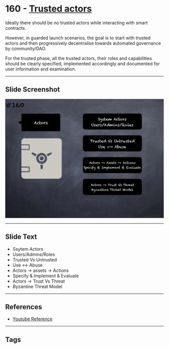 # 160 - [Trusted actors](Trusted%20actors.md)
Ideally there should be no trusted actors while interacting with smart contracts. 

However, in guarded launch scenarios, the goal is to start with trusted actors and then progressively decentralise towards automated governance by community/DAO. 

For the trusted phase, all the trusted actors, their roles and capabilities should be clearly specified, implemented accordingly and documented for user information and examination.
___
## Slide Screenshot
![0160.png](../../images/5.%20Pitfalls%20and%20Best%20Practices%20201/160.png)
___
## Slide Text
- Ssytem Actors
- Users/Admins/Roles
- Trusted Vs Untrusted
- Use <-> Abuse
- Actors -> assets -> Actions
- Specify & Implement & Evaluate
- Actors -> Trust Vs Threat
- Byzantine Threat Model
___
## References
- [Youtube Reference](https://youtu.be/pXoEIjHupXk?t=1577)
___
## Tags